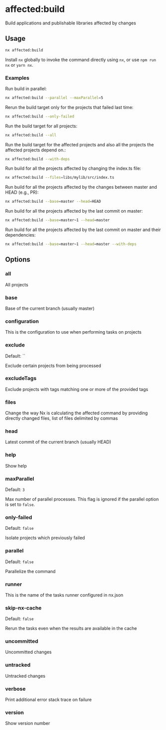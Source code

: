 # affected:build

Build applications and publishable libraries affected by changes

## Usage

```bash
nx affected:build
```

Install `nx` globally to invoke the command directly using `nx`, or use `npm run nx` or `yarn nx`.

### Examples

Run build in parallel:

```bash
nx affected:build --parallel --maxParallel=5
```

Rerun the build target only for the projects that failed last time:

```bash
nx affected:build --only-failed
```

Run the build target for all projects:

```bash
nx affected:build --all
```

Run the build target for the affected projects and also all the projects the affected projects depend on.:

```bash
nx affected:build --with-deps
```

Run build for all the projects affected by changing the index.ts file:

```bash
nx affected:build --files=libs/mylib/src/index.ts
```

Run build for all the projects affected by the changes between master and HEAD (e.g., PR):

```bash
nx affected:build --base=master --head=HEAD
```

Run build for all the projects affected by the last commit on master:

```bash
nx affected:build --base=master~1 --head=master
```

Run build for all the projects affected by the last commit on master and their dependencies:

```bash
nx affected:build --base=master~1 --head=master --with-deps
```

## Options

### all

All projects

### base

Base of the current branch (usually master)

### configuration

This is the configuration to use when performing tasks on projects

### exclude

Default: ``

Exclude certain projects from being processed

### excludeTags

Exclude projects with tags matching one or more of the provided tags

### files

Change the way Nx is calculating the affected command by providing directly changed files, list of files delimited by commas

### head

Latest commit of the current branch (usually HEAD)

### help

Show help

### maxParallel

Default: `3`

Max number of parallel processes. This flag is ignored if the parallel option is set to `false`.

### only-failed

Default: `false`

Isolate projects which previously failed

### parallel

Default: `false`

Parallelize the command

### runner

This is the name of the tasks runner configured in nx.json

### skip-nx-cache

Default: `false`

Rerun the tasks even when the results are available in the cache

### uncommitted

Uncommitted changes

### untracked

Untracked changes

### verbose

Print additional error stack trace on failure

### version

Show version number
